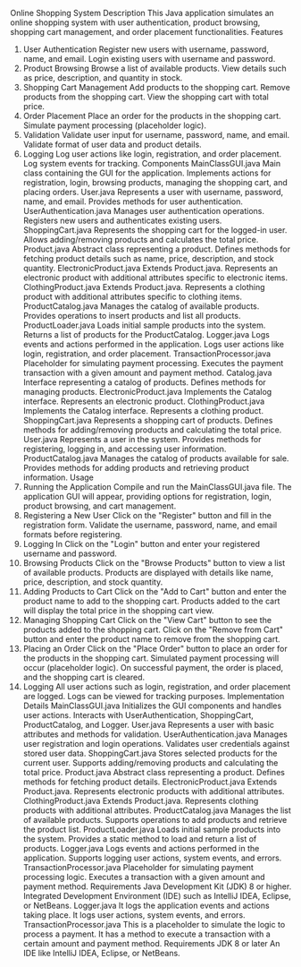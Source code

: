 Online Shopping System
Description
This Java application simulates an online shopping system with user authentication, product browsing, shopping cart management, and order placement functionalities.
Features
1. User Authentication
   Register new users with username, password, name, and email.
   Login existing users with username and password.
2. Product Browsing
   Browse a list of available products.
   View details such as price, description, and quantity in stock.
3. Shopping Cart Management
   Add products to the shopping cart.
   Remove products from the shopping cart.
   View the shopping cart with total price.
4. Order Placement
   Place an order for the products in the shopping cart.
   Simulate payment processing (placeholder logic).
5. Validation
   Validate user input for username, password, name, and email.
   Validate format of user data and product details.
6. Logging
   Log user actions like login, registration, and order placement.
   Log system events for tracking.
Components
MainClassGUI.java
Main class containing the GUI for the application.
Implements actions for registration, login, browsing products, managing the shopping cart, and placing orders.
User.java
Represents a user with username, password, name, and email.
Provides methods for user authentication.
UserAuthentication.java
Manages user authentication operations.
Registers new users and authenticates existing users.
ShoppingCart.java
Represents the shopping cart for the logged-in user.
Allows adding/removing products and calculates the total price.
Product.java
Abstract class representing a product.
Defines methods for fetching product details such as name, price, description, and stock quantity.
ElectronicProduct.java
Extends Product.java.
Represents an electronic product with additional attributes specific to electronic items.
ClothingProduct.java
Extends Product.java.
Represents a clothing product with additional attributes specific to clothing items.
ProductCatalog.java
Manages the catalog of available products.
Provides operations to insert products and list all products.
ProductLoader.java
Loads initial sample products into the system.
Returns a list of products for the ProductCatalog.
Logger.java
Logs events and actions performed in the application.
Logs user actions like login, registration, and order placement.
TransactionProcessor.java
Placeholder for simulating payment processing.
Executes the payment transaction with a given amount and payment method.
Catalog.java
Interface representing a catalog of products.
Defines methods for managing products.
ElectronicProduct.java
Implements the Catalog interface.
Represents an electronic product.
ClothingProduct.java
Implements the Catalog interface.
Represents a clothing product.
ShoppingCart.java
Represents a shopping cart of products.
Defines methods for adding/removing products and calculating the total price.
User.java
Represents a user in the system.
Provides methods for registering, logging in, and accessing user information.
ProductCatalog.java
Manages the catalog of products available for sale.
Provides methods for adding products and retrieving product information.
Usage
1. Running the Application
   Compile and run the MainClassGUI.java file.
   The application GUI will appear, providing options for registration, login, product browsing, and cart management.
2. Registering a New User
   Click on the "Register" button and fill in the registration form.
   Validate the username, password, name, and email formats before registering.
3. Logging In
   Click on the "Login" button and enter your registered username and password.
4. Browsing Products
   Click on the "Browse Products" button to view a list of available products.
   Products are displayed with details like name, price, description, and stock quantity.
5. Adding Products to Cart
   Click on the "Add to Cart" button and enter the product name to add to the shopping cart.
   Products added to the cart will display the total price in the shopping cart view.
6. Managing Shopping Cart
   Click on the "View Cart" button to see the products added to the shopping cart.
   Click on the "Remove from Cart" button and enter the product name to remove from the shopping cart.
7. Placing an Order
   Click on the "Place Order" button to place an order for the products in the shopping cart.
   Simulated payment processing will occur (placeholder logic).
   On successful payment, the order is placed, and the shopping cart is cleared.
8. Logging
   All user actions such as login, registration, and order placement are logged.
   Logs can be viewed for tracking purposes.
Implementation Details
MainClassGUI.java
Initializes the GUI components and handles user actions.
Interacts with UserAuthentication, ShoppingCart, ProductCatalog, and Logger.
User.java
Represents a user with basic attributes and methods for validation.
UserAuthentication.java
Manages user registration and login operations.
Validates user credentials against stored user data.
ShoppingCart.java
Stores selected products for the current user.
Supports adding/removing products and calculating the total price.
Product.java
Abstract class representing a product.
Defines methods for fetching product details.
ElectronicProduct.java
Extends Product.java.
Represents electronic products with additional attributes.
ClothingProduct.java
Extends Product.java.
Represents clothing products with additional attributes.
ProductCatalog.java
Manages the list of available products.
Supports operations to add products and retrieve the product list.
ProductLoader.java
Loads initial sample products into the system.
Provides a static method to load and return a list of products.
Logger.java
Logs events and actions performed in the application.
Supports logging user actions, system events, and errors.
TransactionProcessor.java
Placeholder for simulating payment processing logic.
Executes a transaction with a given amount and payment method.
Requirements
Java Development Kit (JDK) 8 or higher.
Integrated Development Environment (IDE) such as IntelliJ IDEA, Eclipse, or NetBeans.
Logger.java
It logs the application events and actions taking place.
It logs user actions, system events, and errors.
TransactionProcessor.java
This is a placeholder to simulate the logic to process a payment.
It has a method to execute a transaction with a certain amount and payment method.
Requirements
JDK 8 or later
An IDE like IntelliJ IDEA, Eclipse, or NetBeans.